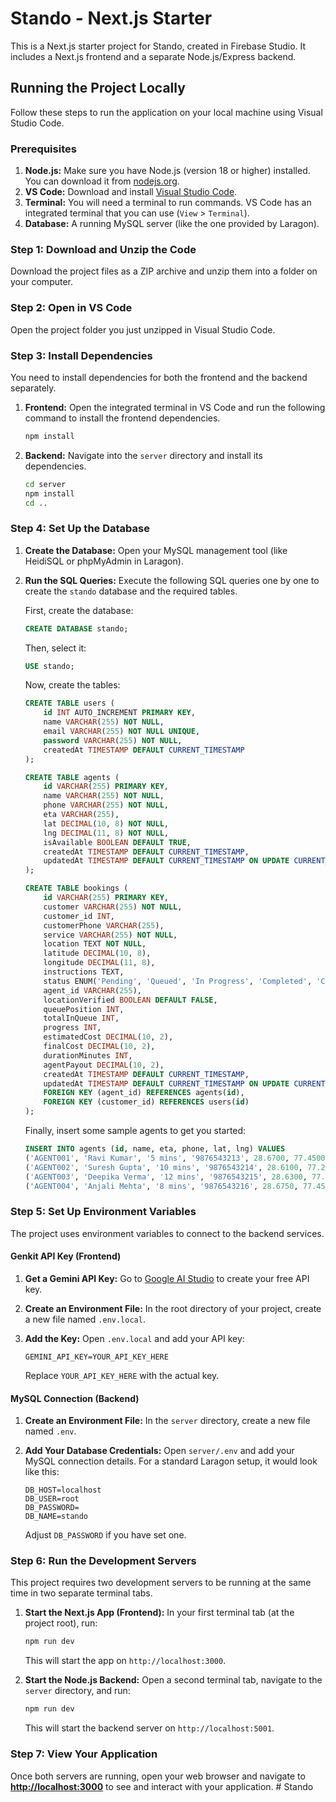 # Stando - Next.js Starter

This is a Next.js starter project for Stando, created in Firebase Studio. It includes a Next.js frontend and a separate Node.js/Express backend.

## Running the Project Locally

Follow these steps to run the application on your local machine using Visual Studio Code.

### Prerequisites

1.  **Node.js:** Make sure you have Node.js (version 18 or higher) installed. You can download it from [nodejs.org](https://nodejs.org/).
2.  **VS Code:** Download and install [Visual Studio Code](https://code.visualstudio.com/).
3.  **Terminal:** You will need a terminal to run commands. VS Code has an integrated terminal that you can use (`View` > `Terminal`).
4.  **Database:** A running MySQL server (like the one provided by Laragon).

### Step 1: Download and Unzip the Code

Download the project files as a ZIP archive and unzip them into a folder on your computer.

### Step 2: Open in VS Code

Open the project folder you just unzipped in Visual Studio Code.

### Step 3: Install Dependencies

You need to install dependencies for both the frontend and the backend separately.

1.  **Frontend:** Open the integrated terminal in VS Code and run the following command to install the frontend dependencies.

    ```bash
    npm install
    ```

2.  **Backend:** Navigate into the `server` directory and install its dependencies.

    ```bash
    cd server
    npm install
    cd ..
    ```

### Step 4: Set Up the Database

1.  **Create the Database:** Open your MySQL management tool (like HeidiSQL or phpMyAdmin in Laragon).

2.  **Run the SQL Queries:** Execute the following SQL queries one by one to create the `stando` database and the required tables.

    First, create the database:
    ```sql
    CREATE DATABASE stando;
    ```

    Then, select it:
    ```sql
    USE stando;
    ```

    Now, create the tables:
    ```sql
    CREATE TABLE users (
        id INT AUTO_INCREMENT PRIMARY KEY,
        name VARCHAR(255) NOT NULL,
        email VARCHAR(255) NOT NULL UNIQUE,
        password VARCHAR(255) NOT NULL,
        createdAt TIMESTAMP DEFAULT CURRENT_TIMESTAMP
    );

    CREATE TABLE agents (
        id VARCHAR(255) PRIMARY KEY,
        name VARCHAR(255) NOT NULL,
        phone VARCHAR(255) NOT NULL,
        eta VARCHAR(255),
        lat DECIMAL(10, 8) NOT NULL,
        lng DECIMAL(11, 8) NOT NULL,
        isAvailable BOOLEAN DEFAULT TRUE,
        createdAt TIMESTAMP DEFAULT CURRENT_TIMESTAMP,
        updatedAt TIMESTAMP DEFAULT CURRENT_TIMESTAMP ON UPDATE CURRENT_TIMESTAMP
    );

    CREATE TABLE bookings (
        id VARCHAR(255) PRIMARY KEY,
        customer VARCHAR(255) NOT NULL,
        customer_id INT,
        customerPhone VARCHAR(255),
        service VARCHAR(255) NOT NULL,
        location TEXT NOT NULL,
        latitude DECIMAL(10, 8),
        longitude DECIMAL(11, 8),
        instructions TEXT,
        status ENUM('Pending', 'Queued', 'In Progress', 'Completed', 'Cancelled') DEFAULT 'Pending',
        agent_id VARCHAR(255),
        locationVerified BOOLEAN DEFAULT FALSE,
        queuePosition INT,
        totalInQueue INT,
        progress INT,
        estimatedCost DECIMAL(10, 2),
        finalCost DECIMAL(10, 2),
        durationMinutes INT,
        agentPayout DECIMAL(10, 2),
        createdAt TIMESTAMP DEFAULT CURRENT_TIMESTAMP,
        updatedAt TIMESTAMP DEFAULT CURRENT_TIMESTAMP ON UPDATE CURRENT_TIMESTAMP,
        FOREIGN KEY (agent_id) REFERENCES agents(id),
        FOREIGN KEY (customer_id) REFERENCES users(id)
    );
    ```
    
    Finally, insert some sample agents to get you started:
    ```sql
    INSERT INTO agents (id, name, eta, phone, lat, lng) VALUES
    ('AGENT001', 'Ravi Kumar', '5 mins', '9876543213', 28.6700, 77.4500),
    ('AGENT002', 'Suresh Gupta', '10 mins', '9876543214', 28.6100, 77.2700),
    ('AGENT003', 'Deepika Verma', '12 mins', '9876543215', 28.6300, 77.3200),
    ('AGENT004', 'Anjali Mehta', '8 mins', '9876543216', 28.6750, 77.4550);
    ```

### Step 5: Set Up Environment Variables

The project uses environment variables to connect to the backend services.

#### Genkit API Key (Frontend)

1.  **Get a Gemini API Key:** Go to [Google AI Studio](https://aistudio.google.com/app/apikey) to create your free API key.
2.  **Create an Environment File:** In the root directory of your project, create a new file named `.env.local`.
3.  **Add the Key:** Open `.env.local` and add your API key:

    ```
    GEMINI_API_KEY=YOUR_API_KEY_HERE
    ```

    Replace `YOUR_API_KEY_HERE` with the actual key.

#### MySQL Connection (Backend)

1.  **Create an Environment File:** In the `server` directory, create a new file named `.env`.
2.  **Add Your Database Credentials:** Open `server/.env` and add your MySQL connection details. For a standard Laragon setup, it would look like this:

    ```
    DB_HOST=localhost
    DB_USER=root
    DB_PASSWORD=
    DB_NAME=stando
    ```

    Adjust `DB_PASSWORD` if you have set one.

### Step 6: Run the Development Servers

This project requires two development servers to be running at the same time in two separate terminal tabs.

1.  **Start the Next.js App (Frontend):** In your first terminal tab (at the project root), run:

    ```bash
    npm run dev
    ```

    This will start the app on `http://localhost:3000`.

2.  **Start the Node.js Backend:** Open a second terminal tab, navigate to the `server` directory, and run:

    ```bash
    npm run dev
    ```

    This will start the backend server on `http://localhost:5001`.

### Step 7: View Your Application

Once both servers are running, open your web browser and navigate to **[http://localhost:3000](http://localhost:3000)** to see and interact with your application.
#   S t a n d o  
 